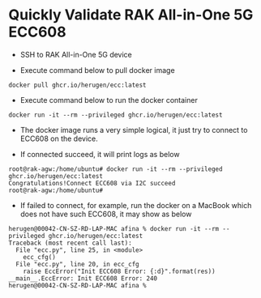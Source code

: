# Quickly Validate RAK All-in-One 5G ECC608

- SSH to RAK All-in-One 5G device

- Execute command below to pull docker image

```
docker pull ghcr.io/herugen/ecc:latest
```

- Execute command below to run the docker container 

```
docker run -it --rm --privileged ghcr.io/herugen/ecc:latest
```

- The docker image runs a very simple logical, it just try to connect to ECC608 on the device.

- If connected succeed, it will print logs as below

```
root@rak-agw:/home/ubuntu# docker run -it --rm --privileged ghcr.io/herugen/ecc:latest
Congratulations!Connect ECC608 via I2C succeed
root@rak-agw:/home/ubuntu#
```

- If failed to connect, for example, run the docker on a MacBook which does not have such ECC608, it may show as below

```
herugen@00042-CN-SZ-RD-LAP-MAC afina % docker run -it --rm --privileged ghcr.io/herugen/ecc:latest
Traceback (most recent call last):
  File "ecc.py", line 25, in <module>
    ecc_cfg()
  File "ecc.py", line 20, in ecc_cfg
    raise EccError("Init ECC608 Error: {:d}".format(res))
__main__.EccError: Init ECC608 Error: 240
herugen@00042-CN-SZ-RD-LAP-MAC afina %
```



